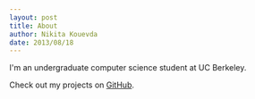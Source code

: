 ```yaml
---
layout: post
title: About
author: Nikita Kouevda
date: 2013/08/18
---
```


I'm an undergraduate computer science student at UC Berkeley.

Check out my projects on [GitHub](https://github.com/nkouevda).
